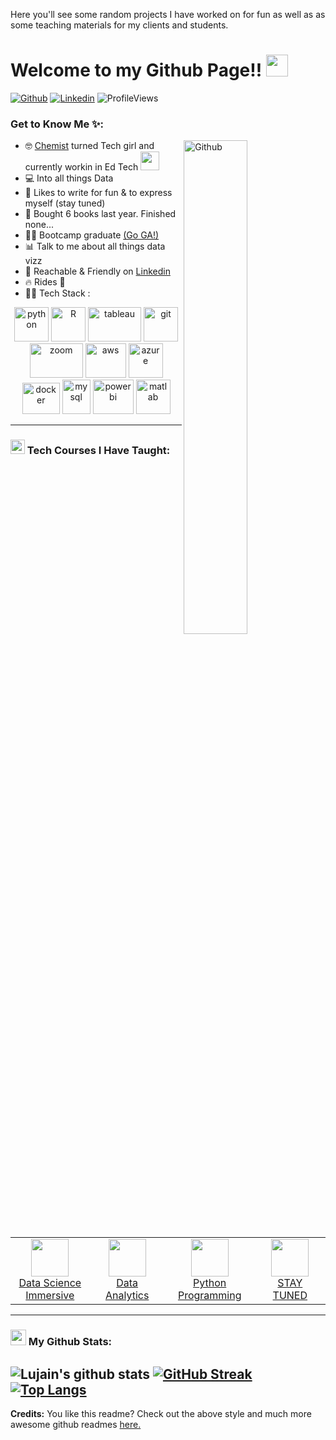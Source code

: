 Here you'll see some random projects I have worked on for fun as well as as some teaching materials for my clients and students.

# Welcome to my Github Page!! <img src="https://github.com/TheDudeThatCode/TheDudeThatCode/blob/master/Assets/Hi.gif" width="35" />
[![Github](https://img.shields.io/badge/-Github-000?style=flat&logo=Github&logoColor=white)](https://github.com/lujainfl)
[![Linkedin](https://img.shields.io/badge/-LinkedIn-blue?style=flat&logo=Linkedin&logoColor=white)](https://www.linkedin.com/in/lujainfelemban)
![ProfileViews](https://gpvc.arturio.dev/lujainfl)

### Get to Know Me ✨:
<!-- Any image aligned to the right. Beware the width -->
<img width="45%" align="right" alt="Github" src="https://gist.githubusercontent.com/zeysert/bc8c0a4090c377a755dcc77bbeac66e4/raw/43f9b12677934c5d99499f6d9d574d30c86f979c/coding.gif" />

- 🤓 [Chemist](https://www.ellenmatsonlab.com/members/alumni) turned Tech girl and currently workin in Ed Tech
      <img src="https://media.giphy.com/media/WUlplcMpOCEmTGBtBW/giphy.gif" width="30">
- 💻 Into all things Data
- 📝 Likes to write for fun & to express myself (stay tuned)
- 📖 Bought 6 books last year. Finished none...
- 👩‍🎓 Bootcamp graduate [(Go GA!)](https://generalassemb.ly)
- 📊 Talk to me about all things data vizz
- 💬 Reachable & Friendly on [Linkedin](https://www.linkedin.com/in/lujainfelemban/)
- 🔥 Rides 🐎
- 👩‍💻 Tech Stack :

<p align="center">
      <img src="https://www.vectorlogo.zone/logos/python/python-icon.svg" alt="python" width="55" height="55"/>
      <img src="https://upload.wikimedia.org/wikipedia/commons/thumb/1/1b/R_logo.svg/724px-R_logo.svg.png" alt="R" width="55" height="55"/> 
      <img src="https://logos-world.net/wp-content/uploads/2021/10/Tableau-Symbol.png" alt="tableau" width="85" height="55"/>
      <img src="https://www.vectorlogo.zone/logos/git-scm/git-scm-icon.svg" alt="git" width="55" height="55"/> 
      <img src="https://logos-world.net/wp-content/uploads/2021/02/Zoom-Logo.png" alt="zoom" width="85" height="55"/>
      <img src="https://logos-world.net/wp-content/uploads/2021/08/Amazon-Web-Services-AWS-Logo.png" alt="aws" width="65" height="55"/>
      <img src="https://www.vectorlogo.zone/logos/microsoft_azure/microsoft_azure-icon.svg" alt="azure" width="55" height="55"/>
      <img src="https://www.vectorlogo.zone/logos/docker/docker-official.svg" alt="docker" width="60" height="50"/>
      <img src="https://www.vectorlogo.zone/logos/mysql/mysql-icon.svg" alt="mysql" width="45" height="55"/>
      <img src="https://logos-world.net/wp-content/uploads/2022/02/Power-BI-Logo.png" alt="powerbi" width="65" height="55"/>
      <img src="https://upload.wikimedia.org/wikipedia/commons/thumb/2/21/Matlab_Logo.png/267px-Matlab_Logo.png" alt="matlab" width="55" height="55"/>
      
      
</p>

---

### <img src = "https://media1.giphy.com/media/JZ40cnfnN11KycrvMF/giphy.gif?cid=ecf05e47a0n3gi1bfqntqmob8g9aid1oyj2wr3ds3mg700bl&rid=giphy.gif" width = '23' /> Tech Courses I Have Taught:


<table align="center">
  <tr>
    <td align="center" width="200">
      <a href="https://hub.misk.org.sa/programs/skills/data-science/">
        <img src="https://upload.wikimedia.org/wikipedia/en/4/48/Misk_Foundation_Logo.png" width="60" />
        <br />
        Data Science Immersive
      </a>
    </td>
    <td align="center" width="200">
      <a href="https://generalassemb.ly/education/data-analytics">
        <img src="https://seeklogo.com/images/G/general-assembly-logo-D5C634F07A-seeklogo.com.png" width="60" />
        <br />
        Data Analytics
      </a>
    </td>
    <td align="center" width="200">
      <a href="https://generalassemb.ly/education/python-programming">
        <img src="https://seeklogo.com/images/G/general-assembly-logo-D5C634F07A-seeklogo.com.png" width="60" />
        <br />
        Python Programming
      </a>
    </td>
     <td align="center" width="200">
      <a href="https://astrolabs.com/course/data-science-machine-learning-bootcamp-dubai/">
        <img src="https://jobs.astrolabs.com/wp-content/uploads/2018/10/logo-transparent.png" width="60" />
        <br />
        STAY TUNED
      </a>
    </td>
</table>


---
### <img src='https://media1.giphy.com/media/du3J3cXyzhj75IOgvA/giphy.gif?cid=ecf05e47x2g034i9pzwtzzsd3xgg2w9nr94t4tflbbgo3008&rid=giphy.gif' width='25' /> My Github Stats:

![Lujain's github stats](https://github-readme-stats.vercel.app/api?username=lujainfl&show_icons=true&theme=radical&hide=issues&count_private=true&include_all_commits=true)
[![GitHub Streak](https://github-readme-streak-stats.herokuapp.com/?user=lujainfl&theme=merko)](https://git.io/streak-stats)
[![Top Langs](https://github-readme-stats.vercel.app/api/top-langs/?username=lujainfl&layout=compact&theme=merko&hide=css,html,php)](https://github.com/anuraghazra/github-readme-stats)
---

__Credits:__
You like this readme? Check out the above style and much more awesome github readmes [here.](https://zzetao.github.io/awesome-github-profile/)

